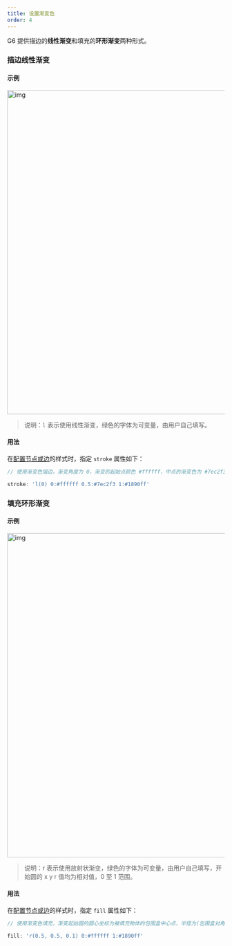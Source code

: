 ```yaml
---
title: 设置渐变色
order: 4
---
```


G6 提供描边的**线性渐变**和填充的**环形渐变**两种形式。

### 描边线性渐变

#### 示例

<img src='https://gw.alipayobjects.com/mdn/rms_f8c6a0/afts/img/A*lX-fSbaOrn0AAAAAAAAAAABkARQnAQ' width='750' alt='img'/>

> 说明：`l` 表示使用线性渐变，绿色的字体为可变量，由用户自己填写。

#### 用法

在[配置节点或边](/zh/docs/manual/tutorial/elements)的样式时，指定 `stroke` 属性如下：

```javascript
// 使用渐变色描边，渐变角度为 0，渐变的起始点颜色 #ffffff，中点的渐变色为 #7ec2f3，结束的渐变色为 #1890ff

stroke: 'l(0) 0:#ffffff 0.5:#7ec2f3 1:#1890ff'
```

### 填充环形渐变

#### 示例

<img src='https://gw.alipayobjects.com/mdn/rms_f8c6a0/afts/img/A*U68WTpjAqscAAAAAAAAAAABkARQnAQ' width='750' alt='img'/>

> 说明：r 表示使用放射状渐变，绿色的字体为可变量，由用户自己填写，开始圆的 x y r 值均为相对值，0 至 1 范围。

#### 用法

在[配置节点或边](/zh/docs/manual/tutorial/elements)的样式时，指定 `fill` 属性如下：

```javascript
// 使用渐变色填充，渐变起始圆的圆心坐标为被填充物体的包围盒中心点，半径为(包围盒对角线长度 / 2) 的 0.1 倍，渐变的起始点颜色 #ffffff，中点的渐变色为 #7ec2f3，结束的渐变色为 #1890ff

fill: 'r(0.5, 0.5, 0.1) 0:#ffffff 1:#1890ff'
```

